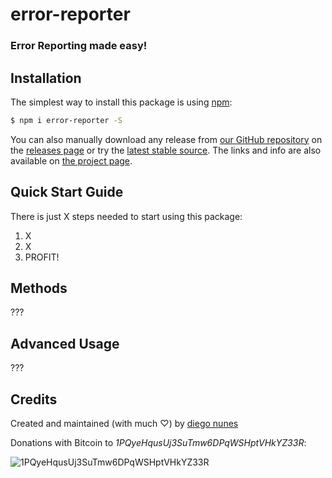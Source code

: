 error-reporter
==============
### Error Reporting made easy!

## <a id="installation">Installation</a>
The simplest way to install this package is using [npm](http://www.npmjs.com/):
```bash
$ npm i error-reporter -S
```

You can also manually download any release from [our GitHub repository](https://github.com/dnunes/error-reporter/) on the [releases page](https://github.com/dnunes/error-reporter/releases/) or try the [latest stable source](https://github.com/dnunes/error-reporter/zipball/master). The links and info are also available on [the project page](http://dnunes.com/error-reporter/).


## <a id="quickstart">Quick Start Guide</a>

There is just X steps needed to start using this package:

1. X
2. X
3. PROFIT!


## <a id="methods">Methods</a>

???


## <a id="advancedusage">Advanced Usage</a>

???


## <a id="credits">Credits</a>

Created and maintained (with much ♡) by [diego nunes](http://dnunes.com)

Donations with Bitcoin to _1PQyeHqusUj3SuTmw6DPqWSHptVHkYZ33R_:

![1PQyeHqusUj3SuTmw6DPqWSHptVHkYZ33R](http://chart.apis.google.com/chart?cht=qr&chs=200x200&chl=bitcoin:1PQyeHqusUj3SuTmw6DPqWSHptVHkYZ33R)
